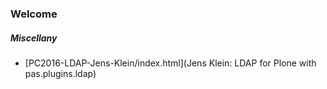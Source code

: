 ### Welcome

##### Miscellany

  * [PC2016-LDAP-Jens-Klein/index.html](Jens Klein: LDAP for Plone with pas.plugins.ldap)
